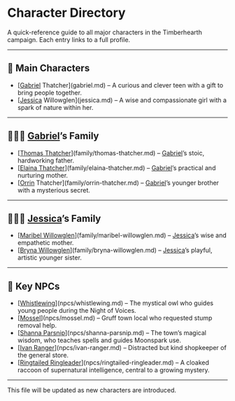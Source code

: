 # Character Directory

A quick-reference guide to all major characters in the Timberhearth campaign. Each entry links to a full profile.

---

## 🧍 Main Characters

- [[Gabriel](gabriel.md) Thatcher](gabriel.md) – A curious and clever teen with a gift to bring people together.
- [[Jessica](jessica.md) Willowglen](jessica.md) – A wise and compassionate girl with a spark of nature within her.

---

## 🧑‍🤝‍🧑 [Gabriel](gabriel.md)’s Family

- [[Thomas Thatcher](family/thomas-thatcher.md)](family/thomas-thatcher.md) – [Gabriel](gabriel.md)’s stoic, hardworking father.
- [[Elaina Thatcher](family/elaina-thatcher.md)](family/elaina-thatcher.md) – [Gabriel](gabriel.md)’s practical and nurturing mother.
- [[Orrin](family/orrin-thatcher.md) Thatcher](family/orrin-thatcher.md) – [Gabriel](gabriel.md)’s younger brother with a mysterious secret.

---

## 👨‍👩‍👧 [Jessica](jessica.md)’s Family

- [[Maribel Willowglen](family/maribel-willowglen.md)](family/maribel-willowglen.md) – [Jessica](jessica.md)’s wise and empathetic mother.
- [[Bryna Willowglen](family/bryna-willowglen.md)](family/bryna-willowglen.md) – [Jessica](jessica.md)’s playful, artistic younger sister.

---

## 🌟 Key NPCs

- [[Whistlewing](npcs/whistlewing.md)](npcs/whistlewing.md) – The mystical owl who guides young people during the Night of Voices.
- [[Mossel](npcs/mossel.md)](npcs/mossel.md) – Gruff town local who requested stump removal help.
- [[Shanna Parsnip](npcs/shanna-parsnip.md)](npcs/shanna-parsnip.md) – The town’s magical wisdom, who teaches spells and guides Moonspark use.
- [[Ivan Ranger](npcs/ivan-ranger.md)](npcs/ivan-ranger.md) – Distracted but kind shopkeeper of the general store.
- [[Ringtailed Ringleader](npcs/ringtailed-ringleader.md)](npcs/ringtailed-ringleader.md) – A cloaked raccoon of supernatural intelligence, central to a growing mystery.

---

This file will be updated as new characters are introduced.
